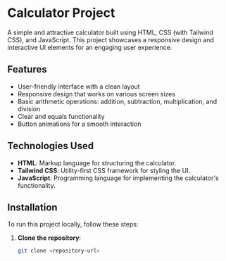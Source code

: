 # Calculator Project

A simple and attractive calculator built using HTML, CSS (with Tailwind CSS), and JavaScript. This project showcases a responsive design and interactive UI elements for an engaging user experience.

## Features

- User-friendly interface with a clean layout
- Responsive design that works on various screen sizes
- Basic arithmetic operations: addition, subtraction, multiplication, and division
- Clear and equals functionality
- Button animations for a smooth interaction

## Technologies Used

- **HTML**: Markup language for structuring the calculator.
- **Tailwind CSS**: Utility-first CSS framework for styling the UI.
- **JavaScript**: Programming language for implementing the calculator's functionality.

## Installation

To run this project locally, follow these steps:

1. **Clone the repository**:
   ```bash
   git clone <repository-url>
